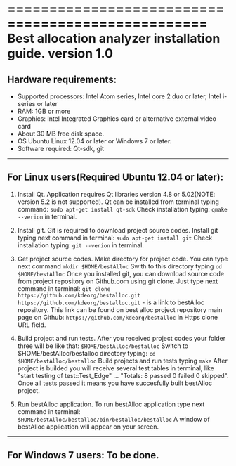 ==================================================
Best allocation analyzer installation guide. version 1.0
==================================================
Hardware requirements:
--------------------------------------------------
- Supported processors: Intel Atom series, Intel core 2 duo or later, Intel i-series or later
- RAM: 1GB or more
- Graphics: Intel Integrated Graphics card or alternative external video card
- About 30 MB free disk space.
- OS Ubuntu Linux 12.04 or later or Windows 7 or later.
- Software required: Qt-sdk, git

--------------------------------------------------
For Linux users(Required Ubuntu 12.04 or later):
--------------------------------------------------
1. Install Qt.
Application requires Qt libraries version 4.8 or 5.02(NOTE: version 5.2 is not supported).
Qt can be installed from terminal typing command:
	`sudo apt-get install qt-sdk`
Check installation typing:
	`qmake --verion`
in terminal. 

2. Install git.
Git is required to download project source codes.
Install git typing next command in terminal:
	`sudo apt-get install git`
Check installation typing:
	`git --verion`
in terminal. 

3. Get project source codes.
Make directory for project code. You can type next command
	`mkdir $HOME/bestAlloc`
Swith to this directory typing
	`cd $HOME/bestAlloc`
Once you installed git, you can download source code from project repository on Github.com using git clone. Just type next command in terminal:
	`git clone https://github.com/kdeorg/bestalloc.git`
`https://github.com/kdeorg/bestalloc.git` - is a link to bestAlloc repository. This link can be found on best alloc project repository main page on Github: `https://github.com/kdeorg/bestalloc` in Https clone URL field.

4. Build project and run tests.
After you received project codes your folder three will be like that:
`$HOME/bestAlloc/bestalloc`
Switch to $HOME/bestAlloc/bestalloc directory typing:
	`cd $HOME/bestAlloc/bestalloc`
Build projects and run tests typing
	`make`
After project is builded you will receive several test tables in terminal, like "start testing of test::Test_Edge" ... "Totals: 8 passed 0 failed 0 skipped". Once all tests passed it means you have succesfully built bestAlloc project.

5. Run bestAlloc application.
To run bestAlloc application type next command in terminal:
	`$HOME/bestAlloc/bestalloc/bin/bestalloc/bestalloc`
A window of bestAlloc application will appear on your screen.

--------------------------------------------------
For Windows 7 users: To be done.
--------------------------------------------------
